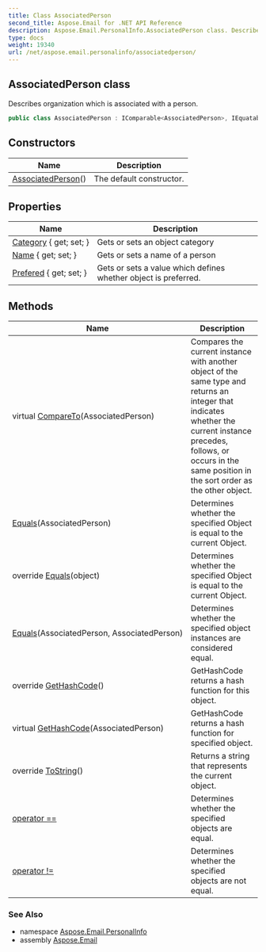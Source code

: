 ```yaml
---
title: Class AssociatedPerson
second_title: Aspose.Email for .NET API Reference
description: Aspose.Email.PersonalInfo.AssociatedPerson class. Describes organization which is associated with a person
type: docs
weight: 19340
url: /net/aspose.email.personalinfo/associatedperson/
---
```

## AssociatedPerson class

Describes organization which is associated with a person.

```csharp
public class AssociatedPerson : IComparable<AssociatedPerson>, IEquatable<AssociatedPerson>
```

## Constructors

| Name | Description |
| --- | --- |
| [AssociatedPerson](associatedperson/)() | The default constructor. |

## Properties

| Name | Description |
| --- | --- |
| [Category](../../aspose.email.personalinfo/associatedperson/category/) { get; set; } | Gets or sets an object category |
| [Name](../../aspose.email.personalinfo/associatedperson/name/) { get; set; } | Gets or sets a name of a person |
| [Prefered](../../aspose.email.personalinfo/associatedperson/prefered/) { get; set; } | Gets or sets a value which defines whether object is preferred. |

## Methods

| Name | Description |
| --- | --- |
| virtual [CompareTo](../../aspose.email.personalinfo/associatedperson/compareto/)(AssociatedPerson) | Compares the current instance with another object of the same type and returns an integer that indicates whether the current instance precedes, follows, or occurs in the same position in the sort order as the other object. |
| [Equals](../../aspose.email.personalinfo/associatedperson/equals/#equals)(AssociatedPerson) | Determines whether the specified Object is equal to the current Object. |
| override [Equals](../../aspose.email.personalinfo/associatedperson/equals/#equals_2)(object) | Determines whether the specified Object is equal to the current Object. |
| [Equals](../../aspose.email.personalinfo/associatedperson/equals/#equals_1)(AssociatedPerson, AssociatedPerson) | Determines whether the specified object instances are considered equal. |
| override [GetHashCode](../../aspose.email.personalinfo/associatedperson/gethashcode/#gethashcode)() | GetHashCode returns a hash function for this object. |
| virtual [GetHashCode](../../aspose.email.personalinfo/associatedperson/gethashcode/#gethashcode_1)(AssociatedPerson) | GetHashCode returns a hash function for specified object. |
| override [ToString](../../aspose.email.personalinfo/associatedperson/tostring/)() | Returns a string that represents the current object. |
| [operator ==](../../aspose.email.personalinfo/associatedperson/op_equality/) | Determines whether the specified objects are equal. |
| [operator !=](../../aspose.email.personalinfo/associatedperson/op_inequality/) | Determines whether the specified objects are not equal. |

### See Also

* namespace [Aspose.Email.PersonalInfo](../../aspose.email.personalinfo/)
* assembly [Aspose.Email](../../)


